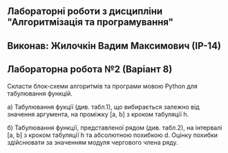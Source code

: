 ## Лабораторні роботи з дисципліни "Алгоритмізація та програмування"
## Виконав: Жилочкін Вадим Максимович (ІР-14)
## Лабораторна робота №2 (Варіант 8)

Скласти блок-схеми алгоритмів та програми мовою Python для табулювання функцій.

а) Табулювання фукції (див. табл.1), що вибирається залежно від значення аргумента, на проміжку [a, b] з кроком табуляції h.

б) Табулювання  функції, представленої рядом (див. табл.2), на інтервалі  [a,  b] з кроком табуляції h та абсолютною  похибкою d.  Оцінку похибки здійснювати за значенням модуля чергового члена ряду.
